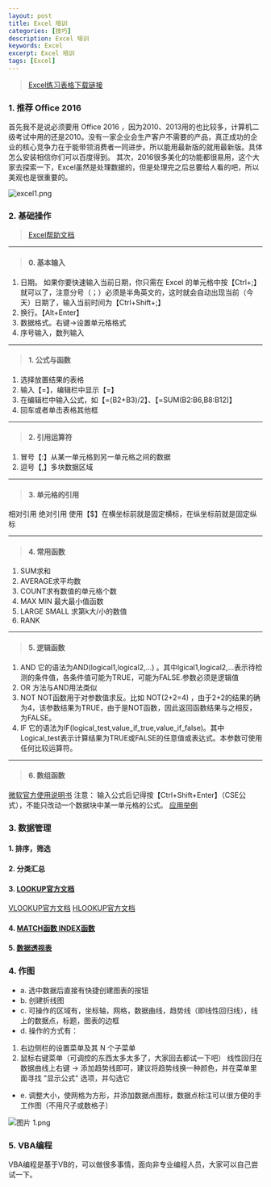 ```yaml
---
layout: post
title: Excel 培训
categories: [技巧]
description: Excel 培训
keywords: Excel
excerpt: Excel 培训
tags: [Excel]
---
```



> [Excel练习表格下载链接](http://pan.baidu.com/share/link?shareid=1822132744&uk=1571196685)


### 1. 推荐 Office 2016

首先我不是说必须要用 Office 2016 ，因为2010、2013用的也比较多，计算机二级考试中用的还是2010。没有一家企业会生产客户不需要的产品，真正成功的企业的核心竞争力在于能带领消费者一同进步。所以能用最新版的就用最新版。具体怎么安装相信你们可以百度得到。
其次，2016很多美化的功能都很易用，这个大家去探索一下，Excel虽然是处理数据的，但是处理完之后总要给人看的吧，所以美观也是很重要的。

![excel1.png](https://ooo.0o0.ooo/2016/11/24/58367a768f30c.png)


### 2. 基础操作

> [Excel帮助文档](https://support.office.com/zh-cn/excel)

---

> #### 0. 基本输入
1. 日期。 如果你要快速输入当前日期，你只需在 Excel 的单元格中按【Ctrl+;】就可以了，注意分号（；）必须是半角英文的，这时就会自动出现当前（今天）日期了，输入当前时间为【Ctrl+Shift+;】
2. 换行。【Alt+Enter】
3. 数据格式。右键->设置单元格格式
4. 序号输入，数列输入

---

> #### 1. 公式与函数
1. 选择放置结果的表格
2. 输入【=】，编辑栏中显示【=】
3. 在编辑栏中输入公式，如【=(B2+B3)/2】、【=SUM(B2:B6,B8:B12)】
4. 回车或者单击表格其他框

---

> #### 2. 引用运算符
1. 冒号【:】从某一单元格到另一单元格之间的数据
2. 逗号【,】多块数据区域

---

> #### 3. 单元格的引用
相对引用
绝对引用
使用【$】在横坐标前就是固定横标，在纵坐标前就是固定纵标

---

> #### 4. 常用函数
1. SUM求和
2. AVERAGE求平均数
3. COUNT求有数值的单元格个数
4. MAX MIN 最大最小值函数
5. LARGE SMALL 求第k大/小的数值
6. RANK

---

> #### 5. 逻辑函数
1. AND 它的语法为AND(logical1,logical2,...) 。其中lgical1,logical2,...表示待检测的条件值，各条件值可能为TRUE，可能为FALSE.参数必须是逻辑值
2. OR 方法与AND用法类似
3. NOT NOT函数用于对参数值求反。比如 NOT(2+2=4) ，由于2+2的结果的确
为4，该参数结果为TRUE，由于是NOT函数，因此返回函数结果与之相反，为FALSE。
4. IF 
它的语法为IF(logical\_test,value\_if\_true,value\_if\_false)。其中Logical\_test表示计算结果为TRUE或FALSE的任意值或表达式。本参数可使用任何比较运算符。

---

> #### 6. 数组函数
[微软官方使用说明书](https://support.office.com/zh-cn/article/%E6%95%B0%E7%BB%84%E5%85%AC%E5%BC%8F%E6%8C%87%E5%8D%97%E5%92%8C%E7%A4%BA%E4%BE%8B-3be0c791-3f89-4644-a062-8e6e9ecee523)
注意： 输入公式后记得按【Ctrl+Shift+Enter】（CSE公式），不能只改动一个数据块中某一单元格的公式。
[应用举例](http://windyli.blog.51cto.com/1300305/306009)


### 3. 数据管理

#### 1. 排序，筛选
#### 2. 分类汇总
#### 3. [LOOKUP官方文档](https://support.office.com/zh-cn/article/LOOKUP-%E5%87%BD%E6%95%B0-446d94af-663b-451d-8251-369d5e3864cb) 
[VLOOKUP官方文档](https://support.office.com/zh-cn/article/VLOOKUP-%E5%87%BD%E6%95%B0-0bbc8083-26fe-4963-8ab8-93a18ad188a1)
[HLOOKUP官方文档](https://support.office.com/zh-cn/article/HLOOKUP-%E5%87%BD%E6%95%B0-a3034eec-b719-4ba3-bb65-e1ad662ed95f?ui=zh-CN&rs=zh-CN&ad=CN)
#### 4. [MATCH函数 INDEX函数](http://wenku.baidu.com/view/0260776f561252d380eb6e8a.html)
#### 5. [数据透视表](https://www.zhihu.com/question/22484899)

### 4. 作图

* a. 选中数据后直接有快捷创建图表的按钮
* b. 创建折线图
* c. 可操作的区域有，坐标轴，网格，数据曲线，趋势线（即线性回归线），线上的数据点，标题，图表的边框
* d. 操作的方式有：
1. 右边侧栏的设置菜单及其 N 个子菜单 
2. 鼠标右键菜单（可调控的东西太多太多了，大家回去都试一下吧）
线性回归在数据曲线上右键 -> 添加趋势线即可，建议将趋势线换一种颜色，并在菜单里面寻找 "显示公式" 选项，并勾选它
* e. 调整大小，使网格为方形，并添加数据点图标，数据点标注可以很方便的手工作图（不用尺子或数格子）

![图片 1.png](https://ooo.0o0.ooo/2016/11/25/58380be393e37.png)


### 5. VBA编程

VBA编程是基于VB的，可以做很多事情，面向非专业编程人员，大家可以自己尝试一下。

